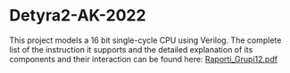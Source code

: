 # Detyra2-AK-2022

This project models a 16 bit single-cycle CPU using Verilog. The complete list of the instruction it supports and the detailed explanation of its components and their interaction can be found here: [Raporti_Grupi12.pdf](https://drive.google.com/file/d/1ABOnh9WFl3ubgZfTzaSWUw7G27XMTcJa/view?usp=sharing)
